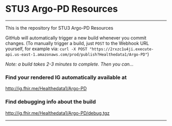 
#  STU3 Argo-PD Resources

-----
This is the repository for STU3 Argo-PD Resources
<!--
### NOTE the CI build is currently not working (11/1/2016) a recent build is available [here](http://healthedatainc.com/go-ftp/Argo-PD/)

-->

GitHub will automatically trigger a new build whenever you commit changes.
(To manually trigger a build, just `POST` to the Webhook URL yourself, for example via:
`curl -X POST "https://2rxzc1u4ji.execute-api.us-east-1.amazonaws.com/prod/publish?Healthedata1/Argo-PD"`)

*Note: a build takes 2-3 minutes to complete. Then you can...*

### Find your rendered IG automatically available at

http://ig.fhir.me/Healthedata1/Argo-PD

### Find debugging info about the build

http://ig.fhir.me/Healthedata1/Argo-PD/debug.tgz

------
